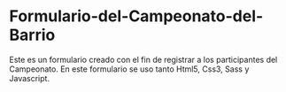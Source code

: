 # Formulario-del-Campeonato-del-Barrio
Este es un formulario creado con el fin de registrar a los participantes del Campeonato. En este formulario se uso tanto Html5, Css3, Sass y Javascript.
